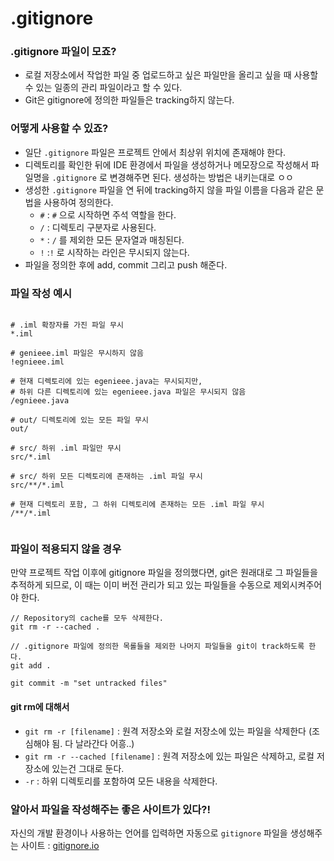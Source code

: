 # .gitignore

### .gitignore 파일이 모죠?
* 로컬 저장소에서 작업한 파일 중 업로드하고 싶은 파일만을 올리고 싶을 때 사용할 수 있는 일종의 관리 파일이라고 할 수 있다. 
* Git은 gitignore에 정의한 파일들은 tracking하지 않는다. 

### 어떻게 사용할 수 있죠?
* 일단 `.gitignore` 파일은 프로젝트 안에서 최상위 위치에 존재해야 한다.
* 디렉토리를 확인한 뒤에 IDE 환경에서 파일을 생성하거나 메모장으로 작성해서 파일명을 `.gitignore` 로 변경해주면 된다. 생성하는 방법은 내키는대로 ㅇㅇ
* 생성한 `.gitignore` 파일을 연 뒤에 tracking하지 않을 파일 이름을 다음과 같은 문법을 사용하여 정의한다.
  * `#` : `#` 으로 시작하면 주석 역할을 한다. 
  * `/` : 디렉토리 구분자로 사용된다. 
  * `*` : `/` 를 제외한 모든 문자열과 매칭된다. 
  * `!` :`!` 로 시작하는 라인은 무시되지 않는다. 
* 파일을 정의한 후에 add, commit 그리고 push 해준다.
  
### 파일 작성 예시
```gitignore

# .iml 확장자를 가진 파일 무시
*.iml

# genieee.iml 파일은 무시하지 않음 
!egnieee.iml

# 현재 디렉토리에 있는 egenieee.java는 무시되지만,
# 하위 다른 디렉토리에 있는 egenieee.java 파일은 무시되지 않음
/egnieee.java

# out/ 디렉토리에 있는 모든 파일 무시
out/

# src/ 하위 .iml 파일만 무시
src/*.iml

# src/ 하위 모든 디렉토리에 존재하는 .iml 파일 무시 
src/**/*.iml

# 현재 디렉토리 포함, 그 하위 디렉토리에 존재하는 모든 .iml 파일 무시 
/**/*.iml


```

### 파일이 적용되지 않을 경우
만약 프로젝트 작업 이후에 gitignore 파일을 정의했다면, git은 원래대로 그 파일들을 추적하게 되므로, 이 때는 이미 버전 관리가 되고 있는 파일들을 수동으로 제외시켜주어야 한다.

```
// Repository의 cache를 모두 삭제한다.
git rm -r --cached .

// .gitignore 파일에 정의한 목롤들을 제외한 나머지 파일들을 git이 track하도록 한다.
git add .

git commit -m "set untracked files"
```

#### git rm에 대해서
* `git rm -r [filename]` : 원격 저장소와 로컬 저장소에 있는 파일을 삭제한다 (조심해야 됨. 다 날라간다 어흥..)
* `git rm -r --cached [filename]` : 원격 저장소에 있는 파일은 삭제하고, 로컬 저장소에 있는건 그대로 둔다.
* `-r` : 하위 디렉토리를 포함하여 모든 내용을 삭제한다.

### 알아서 파일을 작성해주는 좋은 사이트가 있다?!
자신의 개발 환경이나 사용하는 언어를 입력하면 자동으로 `gitignore` 파일을 생성해주는 사이트 : 
[gitignore.io](https://www.toptal.com/developers/gitignore)